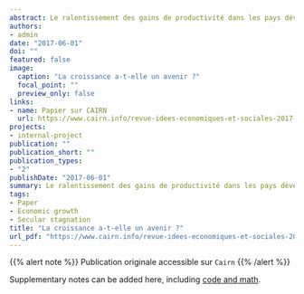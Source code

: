 ```yaml
---
abstract: Le ralentissement des gains de productivité dans les pays développés, malgré la transition vers des économies numérisées, le vieillissement de la population ou encore l’excès d’épargne au niveau mondial, justifient de s’interroger sur l’entrée dans un régime de stagnation séculaire. Ces craintes sur les perspectives de croissance de long terme sont-elles justifiées ?
authors:
- admin
date: "2017-06-01"
doi: ""
featured: false
image:
  caption: "La croissance a-t-elle un avenir ?"
  focal_point: ""
  preview_only: false
links:
- name: Papier sur CAIRN
  url: https://www.cairn.info/revue-idees-economiques-et-sociales-2017-2-page-6.htm
projects:
- internal-project
publication: ""
publication_short: ""
publication_types:
- "2"
publishDate: "2017-06-01"
summary: Le ralentissement des gains de productivité dans les pays développés, malgré la transition vers des économies numérisées, le vieillissement de la population ou encore l’excès d’épargne au niveau mondial, justifient de s’interroger sur l’entrée dans un régime de stagnation séculaire. Ces craintes sur les perspectives de croissance de long terme sont-elles justifiées ?
tags:
- Paper
- Economic growth
- Secular stagnation
title: "La croissance a-t-elle un avenir ?"
url_pdf: "https://www.cairn.info/revue-idees-economiques-et-sociales-2017-2-page-6.htm"
---
```


<!------ AUTRES OPTIONS POSSIBLES
url_code: '#'
url_dataset: '#'
url_pdf: "https://www.cairn.info/revue-idees-economiques-et-sociales-2015-2-page-14.htm"
url_poster: '#'
url_project: ""
url_slides: ""
url_source: '#'
url_video: '#'
slides: example
------>

{{% alert note %}}
Publication originale accessible sur `Cairn`
{{% /alert %}}

Supplementary notes can be added here, including [code and math](https://sourcethemes.com/academic/docs/writing-markdown-latex/).
